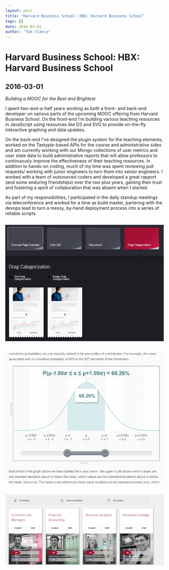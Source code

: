 ```yaml
---
layout: post
title: "Harvard Business School: HBX: Harvard Business School"
tags: []
date: 2016-03-01
author: "Tom Clancy"
---
```


# Harvard Business School: HBX: Harvard Business School

## 2016-03-01

_Building a MOOC for the Best and Brightest_

<p>I spent two-and-a-half years working as both a front- and back-end developer on various parts of the upcoming MOOC offering from Harvard Business School. On the front-end I'm building various teaching resources in JavaScript using resources like D3 and SVG to provide on-the-fly interactive graphing and data updates.</p>
<p>On the back-end I've designed the plugin system for the teaching elements, worked on the Tastypie-based APIs for the course and administrative sides and am currently working with our Mongo collections of user metrics and user state data to build administrative reports that will allow professors to continuously improve the effectiveness of their teaching resources. In addition to hands-on coding, much of my time was spent reviewing pull requests/ working with junior engineers to turn them into senior engineers. I worked with a team of outsourced coders and developed a great rapport (and some enduring friendships) over the two plus years, gaining their trust and fostering a spirit of collaboration that was absent when I started.</p>
<p>As part of my responsibilities, I participated in the daily standup meetings via teleconference and worked for a time as build master, partering with the devops lead to turn a messy, by-hand deployment process into a series of reliable scripts.</p><img src="/assets/portfolio/hbx1.png" alt="Syllabus " style="margin: 1em 0" />
<img src="/assets/portfolio/hbx2.png" alt="Teaching Element Still my favorite thing I built" style="margin: 1em 0" />
<img src="/assets/portfolio/hbx3.png" alt="Student Overview " style="margin: 1em 0" />


